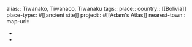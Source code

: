 alias:: Tiwanako, Tiwanaco, Tiwanaku
tags::
place::
country:: [[Bolivia]] 
place-type:: #[[ancient site]] 
project:: #[[Adam's Atlas]] 
nearest-town::
map-url::

-
-